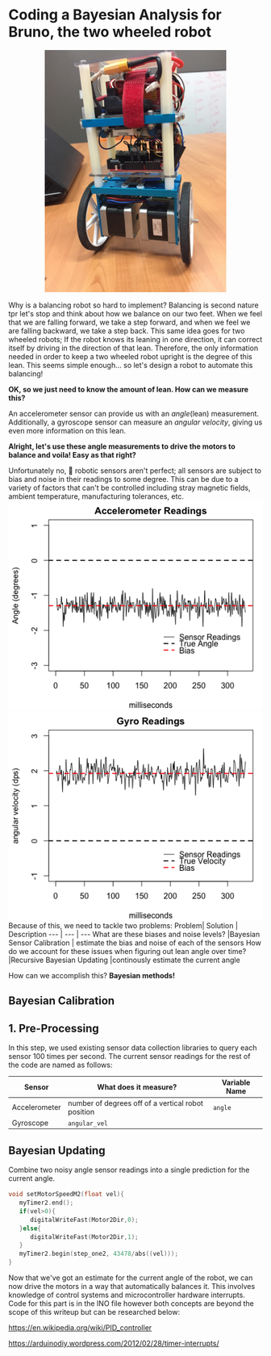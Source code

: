 # Coding a Bayesian Analysis for Bruno, the two wheeled robot
 <p align="center">
<img src="readmefiles/bruno2.JPG" width="360">
</p>

Why is a balancing robot so hard to implement? Balancing is second nature
tpr let's stop and think about how we balance on our two feet. When we feel that we are falling forward, we take a step forward, and when we feel we are falling backward, we take a step back. This same idea goes for two wheeled robots; If the robot knows its leaning in one direction, it can correct itself by driving in the direction of that lean. Therefore, the only information needed in order to keep a two wheeled robot upright is the degree of this lean. This seems simple enough... so let's design a robot to automate this balancing!

**OK, so we just need to know the amount of lean. How can we measure this?**

An accelerometer sensor can provide us with an *angle*(lean) measurement. Additionally, a gyroscope sensor can measure an *angular velocity*, giving us even more information on this lean.

**Alright, let's use these angle measurements to drive the motors to balance and voila! Easy as that right?**

Unfortunately no, 🙁 robotic sensors aren't perfect; all sensors are subject to bias and noise in their readings to some degree. This can be due to a variety of factors that can't be controlled including stray magnetic fields, ambient temperature, manufacturing tolerances, etc. 
![alt-text-1](readmefiles/acc1.png "title-1") ![alt-text-2](readmefiles/gyro1.png "title-2")
Because of this, we need to tackle two problems:
Problem| Solution | Description
--- | --- | ---
 What are these biases and noise levels? |Bayesian Sensor Calibration | estimate the bias and noise of each of the sensors
How do we account for these issues when figuring out lean angle over time? |Recursive Bayesian Updating |continously estimate the current angle

How can we accomplish this? **Bayesian methods!**


## Bayesian Calibration


## 1. Pre-Processing
In this step, we used existing sensor data collection libraries to query each sensor 100 times per second. The current sensor readings for the rest of the code are named as follows:

Sensor |What does it measure? | Variable Name
--- |---| ---
Accelerometer |number of degrees off of a vertical robot position |  `angle` 
Gyroscope | `angular_vel`
## Bayesian Updating
Combine two noisy angle sensor readings into a single prediction for the current angle. 
```C
void setMotorSpeedM2(float vel){
   myTimer2.end();
   if(vel>0){
      digitalWriteFast(Motor2Dir,0);
   }else{
      digitalWriteFast(Motor2Dir,1);
   }
   myTimer2.begin(step_one2, 43478/abs((vel)));  
}


```


Now that we've got an estimate for the current angle of the robot, we can now drive the motors in a way that automatically balances it.  This involves knowledge of control systems and microcontroller hardware interrupts. Code for this part is in the INO file however both concepts are beyond the scope of this writeup but can be researched below:

https://en.wikipedia.org/wiki/PID_controller

https://arduinodiy.wordpress.com/2012/02/28/timer-interrupts/


